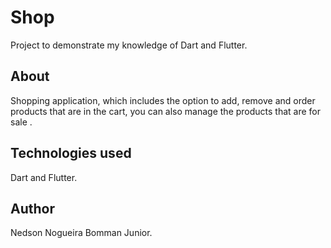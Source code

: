 # Shop

Project to demonstrate my knowledge of Dart and Flutter.

## About

Shopping application, which includes the option to add, remove and order products that are in the cart, you can also manage the products that are for sale .

## Technologies used

Dart and Flutter.

## Author

Nedson Nogueira Bomman Junior.

